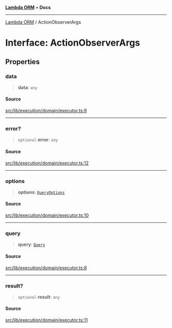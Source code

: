 [**Lambda ORM**](../README.md) • **Docs**

***

[Lambda ORM](../README.md) / ActionObserverArgs

# Interface: ActionObserverArgs

## Properties

### data

> **data**: `any`

#### Source

[src/lib/execution/domain/executor.ts:9](https://github.com/lambda-orm/lambdaorm/blob/15952b17a2af20fc678f913dd5cbf226a467196b/src/lib/execution/domain/executor.ts#L9)

***

### error?

> `optional` **error**: `any`

#### Source

[src/lib/execution/domain/executor.ts:12](https://github.com/lambda-orm/lambdaorm/blob/15952b17a2af20fc678f913dd5cbf226a467196b/src/lib/execution/domain/executor.ts#L12)

***

### options

> **options**: [`QueryOptions`](QueryOptions.md)

#### Source

[src/lib/execution/domain/executor.ts:10](https://github.com/lambda-orm/lambdaorm/blob/15952b17a2af20fc678f913dd5cbf226a467196b/src/lib/execution/domain/executor.ts#L10)

***

### query

> **query**: [`Query`](../classes/Query.md)

#### Source

[src/lib/execution/domain/executor.ts:8](https://github.com/lambda-orm/lambdaorm/blob/15952b17a2af20fc678f913dd5cbf226a467196b/src/lib/execution/domain/executor.ts#L8)

***

### result?

> `optional` **result**: `any`

#### Source

[src/lib/execution/domain/executor.ts:11](https://github.com/lambda-orm/lambdaorm/blob/15952b17a2af20fc678f913dd5cbf226a467196b/src/lib/execution/domain/executor.ts#L11)
